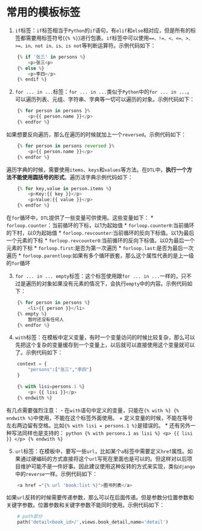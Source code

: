 # 常用的模板标签

1. `if`标签：`if`标签相当于`Python`的`if`语句，有`elif`和`else`相对应，但是所有的标签都需要用标签符号(`{% %}`)进行包裹。`if`标签中可以使用`==、!=、<、<=、>、>=、in、not in、is、is not`等判断运算符。示例代码如下：
```python
    {% if '张三' in persons %}
        <p>张三<p>
    {% else %}
        <p>李四</p>
    {% endif %}
```

2. `for ... in ...`标签：`for ... in ...`类似于`Python`中的`for ... in ...`。可以遍历列表、元组、字符串、字典等一切可以遍历的对象。示例代码如下：
```python
    {% for person in persons }%
        <p>{{ person.name }}</p>
    {% endfor %}
```
如果想要反向遍历，那么在遍历的时候就加上一个`reversed`。示例代码如下：
```python
    {% for person in persons reversed }%
        <p>{{ person.name }}</p>
    {% endfor %}
```
遍历字典的时候，需要使用`items`、`keys`和`values`等方法。在`DTL`中，**执行一个方法不能使用圆括号的形式**。遍历活字典示例代码如下：
```python
    {% for key,value in person.items %}
        <p>Key:{{ key }}</p>
        <p>Value:{{ value }}</p>
    {% endfor %}
```
在`for`循环中，`DTL`提供了一些变量可供使用。这些变量如下：
    * `forloop.counter`：当前循环的下标，以1为起始值
    * `forloop.counter0`:当前循环的下村，以0为起始值
    * `forloop.revcounter`:当前循环的反向下标值。以1为最后一个元素的下标
    * `forloop.revcounter0`:当前循环的反向下标值。以0为最后一个元素的下标
    * `forloop.first`:是否为第一次遍历
    * `forloop.last`:是否为最后一次遍历
    * `forloop.parentloop`:如果有多个循环嵌套，那么这个属性代表的是上一级的`for`循环
    
3. `for ... in ... empty`标签：这个标签使用跟`for ... in ...`一样的，只不过是遍历的对象如果没有元素的情况下，会执行`empty`中的内容。示例代码如下：
```python
    {% for person in persons %}
        <li>{{ person }}</li>
    {% empty %}
        暂时还没有任何人
    {% endfor %}
```

4. `with`标签：在模板中定义变量，有时一个变量访问的时候比较复杂，那么可以先把这个复杂的变量缓存到一个变量上，以后就可以直接使用这个变量就可以了。示例代码如下：
```python
    context = {
        "persons":["张三","李四"]
    }
    
    {% with lisi=persons.1 %}
        <p> {{ lisi }}</p>
    {% endwith %}
```
有几点需要强烈注意：
    - 在`with`语句中定义的变量，只能在`{% with %} {% endwith %}`中使用，不能在这个标签外面使用。
    + 定义变量的时候，不能在等号左右两边留有空格。比如`{% with lisi = persons.1 %}`是错误的。
    * 还有另外一种写法同样也是支持的：
    ```python
        {% with persons.1 as lisi %}
            <p> {{ lisi }} </p>
        {% endwith %}
    ```
    
5. `url`标签：在模板中，要写一些`url`，比如某个`a`标签中需要定义`href`属性。如果通过硬编码的方式直接将这个`url`写死在里面也是可以的。但这样对以后项目维护可能不是一件好事。因此建议使用这种反转的方式来实现，类似`django`中的`reverse`一样。示例代码如下：
```python
    <a href ="{% url 'book:list %}">图书列表</a>
```
如果`url`反转的时候需要传递参数，那么可以在后面传递。但是参数分位置参数和关键字参数。位置参数和关键字参数不能同时使用。示例代码如下：
```python
    # path部分
    path('detail<book_id>/',views.book_detail,name='detail')
    
    
```